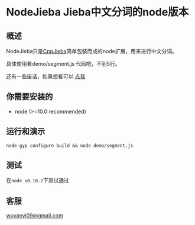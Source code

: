 # NodeJieba Jieba中文分词的node版本

## 概述

NodeJieba只是[CppJieba]简单包装而成的node扩展，用来进行中文分词。

具体使用看demo/segment.js 代码吧，不到5行。

还有一些废话，如果想看可以 [点我][blog1]

## 你需要安装的

* node (>=10.0 recommended)

## 运行和演示

```
node-gyp configure build && node demo/segment.js
```

## 测试

在`node v0.10.2`下测试通过

## 客服

wuyanyi09@gmail.com

[blog1]:http://aszxqw.github.io/jekyll/update/2014/01/23/nodejs-chu-ti-yan.html
[CppJieba]:https://github.com/aszxqw/cppjieba.git
